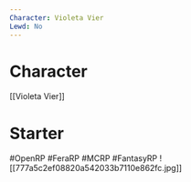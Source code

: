 ```yaml
---
Character: Violeta Vier
Lewd: No
---
```

# Character
[[Violeta Vier]]
# Starter


#OpenRP #FeraRP #MCRP #FantasyRP
![[777a5c2ef08820a542033b7110e862fc.jpg]]